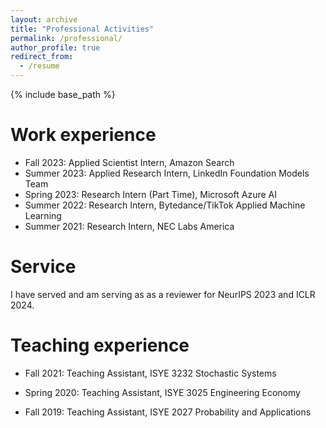 ```yaml
---
layout: archive
title: "Professional Activities"
permalink: /professional/
author_profile: true
redirect_from:
  - /resume
---
```


{% include base_path %}

Work experience
======
* Fall 2023: Applied Scientist Intern, Amazon Search
* Summer 2023: Applied Research Intern, LinkedIn Foundation Models Team
* Spring 2023: Research Intern (Part Time), Microsoft Azure AI
* Summer 2022: Research Intern, Bytedance/TikTok Applied Machine Learning
* Summer 2021: Research Intern, NEC Labs America

Service
======
I have served and am serving as as a reviewer for NeurIPS 2023 and ICLR 2024.

Teaching experience
======
* Fall 2021: Teaching Assistant, ISYE 3232 Stochastic Systems

* Spring 2020: Teaching Assistant, ISYE 3025 Engineering Economy

* Fall 2019: Teaching Assistant, ISYE 2027 Probability and Applications

